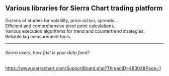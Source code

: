 ## Various libraries for Sierra Chart trading platform
Dozens of studies for volatility, price action, spreads...  
Efficient and comprehensive pivot point calculations.  
Various execution algorithms for trend and countertrend strategies.  
Reliable lag measurement tools.  

-----------------------------------

###### Sierra users, how fast is your data feed?
https://www.sierrachart.com/SupportBoard.php?ThreadID=48304&Page=1
